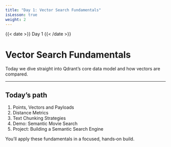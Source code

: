 ```yaml
---
title: "Day 1: Vector Search Fundamentals"
isLesson: true
weight: 2
---
```


{{< date >}} Day 1 {{< /date >}}

# Vector Search Fundamentals

Today we dive straight into Qdrant’s core data model and how vectors are compared.

---

## Today’s path

1. Points, Vectors and Payloads
2. Distance Metrics
3. Text Chunking Strategies
4. Demo: Semantic Movie Search
5. Project: Building a Semantic Search Engine

You’ll apply these fundamentals in a focused, hands‑on build.

